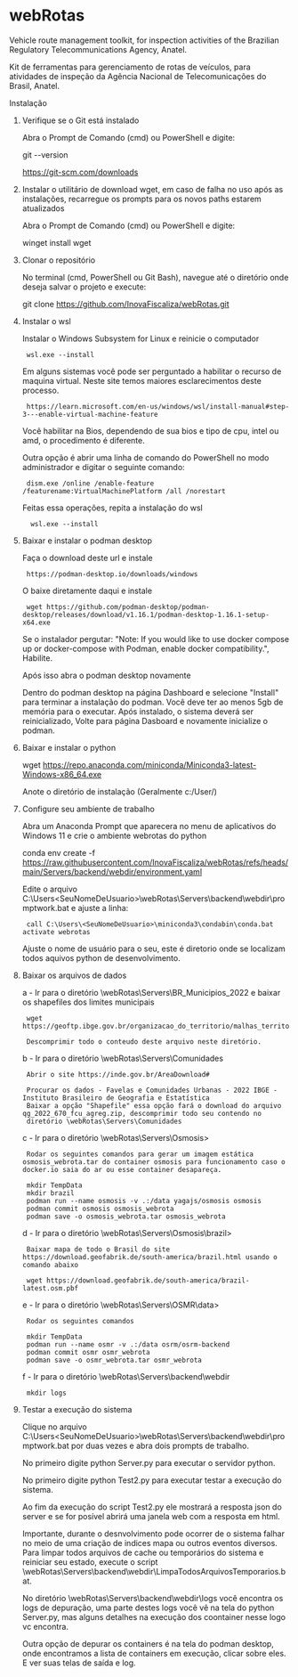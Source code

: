 # webRotas

Vehicle route management toolkit, for inspection activities of the Brazilian Regulatory Telecommunications Agency, Anatel.

Kit de ferramentas para gerenciamento de rotas de veículos, para atividades de inspeção da Agência Nacional de Telecomunicações do Brasil, Anatel.


Instalação

1. Verifique se o Git está instalado

    Abra o Prompt de Comando (cmd) ou PowerShell e digite:

    git --version

    https://git-scm.com/downloads

2. Instalar o utilitário de download wget, em caso de falha no uso após as instalações, recarregue os prompts para os novos paths estarem atualizados

    Abra o Prompt de Comando (cmd) ou PowerShell e digite: 

    winget install wget

3. Clonar o repositório

    No terminal (cmd, PowerShell ou Git Bash), navegue até o diretório onde deseja salvar o projeto e execute:

    git clone https://github.com/InovaFiscaliza/webRotas.git


4. Instalar o wsl

    Instalar o Windows Subsystem for Linux e reinicie o computador 
        
        wsl.exe --install

    Em alguns sistemas você pode ser perguntado a habilitar o recurso de maquina virtual. Neste site temos maiores esclarecimentos 
    deste processo.

        https://learn.microsoft.com/en-us/windows/wsl/install-manual#step-3---enable-virtual-machine-feature

    Você habilitar na Bios, dependendo de sua bios e tipo de cpu, intel ou amd, o procedimento é diferente.  

    Outra opção é abrir uma linha de comando do PowerShell no modo administrador e digitar o seguinte comando:

        dism.exe /online /enable-feature /featurename:VirtualMachinePlatform /all /norestart

    Feitas essa operações, repita a instalação do wsl

         wsl.exe --install       



4. Baixar e instalar o podman desktop

    Faça o download deste url e instale

        https://podman-desktop.io/downloads/windows

    O baixe diretamente daqui e instale

        wget https://github.com/podman-desktop/podman-desktop/releases/download/v1.16.1/podman-desktop-1.16.1-setup-x64.exe

    Se o instalador pergutar: "Note: If you would like to use docker compose up or docker-compose with Podman, enable docker 
    compatibility.", Habilite.
    
    Após isso abra o podman desktop novamente 
    
    Dentro do podman desktop na página Dashboard e selecione "Install" para terminar a instalação do podman. Você deve ter ao 
    menos 5gb de memória para o executar. 
    Após instalado, o sistema deverá ser reinicializado, Volte para página Dasboard e novamente inicialize o podman.

5. Baixar e instalar o python

    wget https://repo.anaconda.com/miniconda/Miniconda3-latest-Windows-x86_64.exe

    Anote o diretório de instalação (Geralmente c:/User/<SeuNomeDeUsuario>)


6. Configure seu ambiente de trabalho

    Abra um Anaconda Prompt que aparecera no menu de aplicativos do Windows 11 e crie o ambiente webrotas do python 

    conda env create -f https://raw.githubusercontent.com/InovaFiscaliza/webRotas/refs/heads/main/Servers/backend/webdir/environment.yaml

    Edite o arquivo C:\Users\<SeuNomeDeUsuario>\webRotas\Servers\backend\webdir\promptwork.bat e ajuste a linha:

        call C:\Users\<SeuNomeDeUsuario>\miniconda3\condabin\conda.bat activate webrotas

    Ajuste o nome de usuário para o seu, este é diretorio onde se localizam todos aquivos python de desenvolvimento.

7. Baixar os arquivos de dados


    a - Ir para o diretório \webRotas\Servers\BR_Municipios_2022 e baixar os shapefiles dos limites municipais
    
        wget https://geoftp.ibge.gov.br/organizacao_do_territorio/malhas_territoriais/malhas_municipais/municipio_2022/Brasil/BR/BR_Municipios_2022.zip

        Descomprimir todo o conteudo deste arquivo neste diretório.

    b - Ir para o diretório \webRotas\Servers\Comunidades

        Abrir o site https://inde.gov.br/AreaDownload#

        Procurar os dados - Favelas e Comunidades Urbanas - 2022 IBGE - Instituto Brasileiro de Geografia e Estatística
        Baixar a opção "Shapefile" essa opção fará o download do arquivo qg_2022_670_fcu_agreg.zip, descomprimir todo seu contendo no
        diretório \webRotas\Servers\Comunidades

    c - Ir para o diretório \webRotas\Servers\Osmosis>

        Rodar os seguintes comandos para gerar um imagem estática osmosis_webrota.tar do container osmosis para funcionamento caso o docker.io saia do ar ou esse container desapareça.

        mkdir TempData
        mkdir brazil
        podman run --name osmosis -v .:/data yagajs/osmosis osmosis
        podman commit osmosis osmosis_webrota
        podman save -o osmosis_webrota.tar osmosis_webrota

    d - Ir para o diretório \webRotas\Servers\Osmosis\brazil>

        Baixar mapa de todo o Brasil do site https://download.geofabrik.de/south-america/brazil.html usando o comando abaixo

        wget https://download.geofabrik.de/south-america/brazil-latest.osm.pbf

    e - Ir para o diretório \webRotas\Servers\OSMR\data>

        Rodar os seguintes comandos

        mkdir TempData
        podman run --name osmr -v .:/data osrm/osrm-backend
        podman commit osmr osmr_webrota
        podman save -o osmr_webrota.tar osmr_webrota

    f - Ir para o diretório \webRotas\Servers\backend\webdir

        mkdir logs



8. Testar a execução do sistema

    Clique no arquivo C:\Users\<SeuNomeDeUsuario>\webRotas\Servers\backend\webdir\promptwork.bat por duas vezes e abra dois prompts de trabalho. 

    No primeiro digite python Server.py para executar o servidor python.

    No primeiro digite python Test2.py para executar testar a execução do sistema.

    Ao fim da execução do script Test2.py ele mostrará a resposta json do server e se for posível abrirá uma janela web com a resposta
    em html.

    Importante, durante o desnvolvimento pode ocorrer de o sistema falhar no meio de uma criação de indices mapa ou outros eventos diversos. Para limpar todos arquivos de cache ou temporários do sistema e reiniciar seu estado, execute o script \webRotas\Servers\backend\webdir\LimpaTodosArquivosTemporarios.bat.

    No diretório \webRotas\Servers\backend\webdir\logs você encontra os logs de depuração, uma parte destes logs você vê na tela do python Server.py, mas alguns detalhes na execução dos coontainer nesse logo vc encontra.

    Outra opção de depurar os containers é na tela do podman desktop, onde encontramos a lista de containers em execução, clicar sobre eles. E ver suas telas de saída e log.






    







